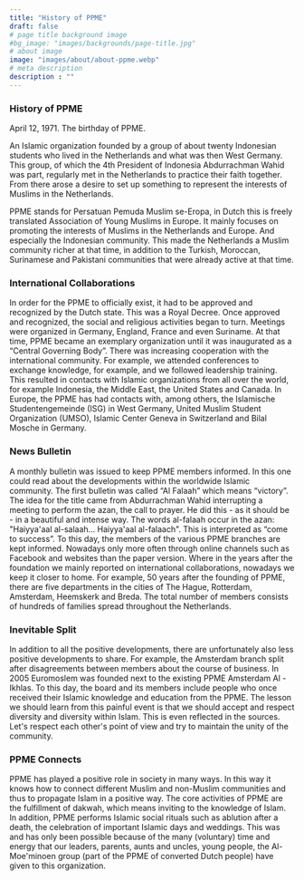 ```yaml
---
title: "History of PPME"
draft: false
# page title background image
#bg_image: "images/backgrounds/page-title.jpg"
# about image
image: "images/about/about-ppme.webp"
# meta description
description : ""
---
```


### History of PPME 

April 12, 1971. The birthday of PPME.

An Islamic organization founded by a group of about twenty Indonesian students who lived in the Netherlands and what was then West Germany. This group, of which the 4th President of Indonesia Abdurrachman Wahid was part, regularly met in the Netherlands to practice their faith together. From there arose a desire to set up something to represent the interests of Muslims in the Netherlands.

PPME stands for Persatuan Pemuda Muslim se-Eropa, in Dutch this is freely translated Association of Young Muslims in Europe. It mainly focuses on promoting the interests of Muslims in the Netherlands and Europe. And especially the Indonesian community. This made the Netherlands a Muslim community richer at that time, in addition to the Turkish, Moroccan, Surinamese and Pakistani communities that were already active at that time.


### International Collaborations
In order for the PPME to officially exist, it had to be approved and recognized by the Dutch state. This was a Royal Decree. Once approved and recognized, the social and religious activities began to turn. Meetings were organized in Germany, England, France and even Suriname. At that time, PPME became an exemplary organization until it was inaugurated as a “Central Governing Body”.
There was increasing cooperation with the international community. For example, we attended conferences to exchange knowledge, for example, and we followed leadership training. This resulted in contacts with Islamic organizations from all over the world, for example Indonesia, the Middle East, the United States and Canada. In Europe, the PPME has had contacts with, among others, the Islamische Studentengemeinde (ISG) in West Germany, United Muslim Student Organization (UMSO), Islamic Center Geneva in Switzerland and Bilal Mosche in Germany.

### News Bulletin
A monthly bulletin was issued to keep PPME members informed. In this one could read about the developments within the worldwide Islamic community. The first bulletin was called “Al Falaah” which means “victory”. The idea for the title came from Abdurrachman Wahid interrupting a meeting to perform the azan, the call to prayer. He did this - as it should be - in a beautiful and intense way. The words al-falaah occur in the azan: "Haiyya'aal al-salaah... Haiyya'aal al-falaach". This is interpreted as “come to success”.
To this day, the members of the various PPME branches are kept informed. Nowadays only more often through online channels such as Facebook and websites than the paper version. Where in the years after the foundation we mainly reported on international collaborations, nowadays we keep it closer to home. For example, 50 years after the founding of PPME, there are five departments in the cities of The Hague, Rotterdam, Amsterdam, Heemskerk and Breda. The total number of members consists of hundreds of families spread throughout the Netherlands.

### Inevitable Split
In addition to all the positive developments, there are unfortunately also less positive developments to share. For example, the Amsterdam branch split after disagreements between members about the course of business. In 2005 Euromoslem was founded next to the existing PPME Amsterdam Al - Ikhlas. To this day, the board and its members include people who once received their Islamic knowledge and education from the PPME.
The lesson we should learn from this painful event is that we should accept and respect diversity and diversity within Islam. This is even reflected in the sources. Let's respect each other's point of view and try to maintain the unity of the community.

### PPME Connects
PPME has played a positive role in society in many ways. In this way it knows how to connect different Muslim and non-Muslim communities and thus to propagate Islam in a positive way. The core activities of PPME are the fulfillment of dakwah, which means inviting to the knowledge of Islam. In addition, PPME performs Islamic social rituals such as ablution after a death, the celebration of important Islamic days and weddings.
This was and has only been possible because of the many (voluntary) time and energy that our leaders, parents, aunts and uncles, young people, the Al-Moe'minoen group (part of the PPME of converted Dutch people) have given to this organization.